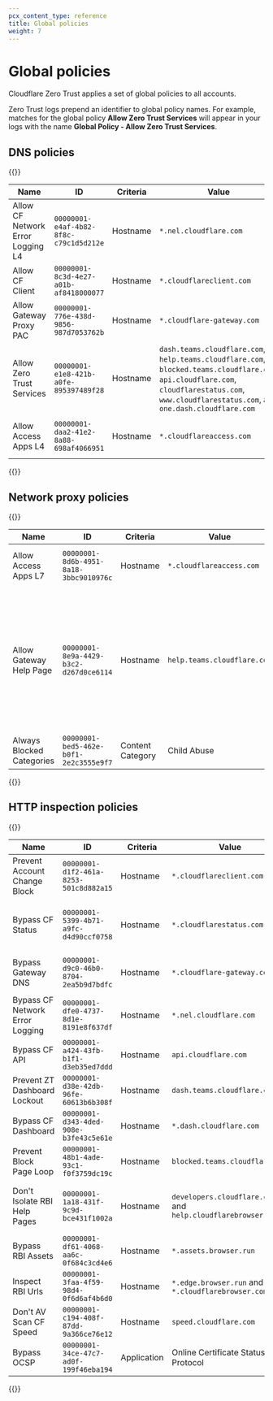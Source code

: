 ```yaml
---
pcx_content_type: reference
title: Global policies
weight: 7
---
```


# Global policies

Cloudflare Zero Trust applies a set of global policies to all accounts.

Zero Trust logs prepend an identifier to global policy names. For example, matches for the global policy **Allow Zero Trust Services** will appear in your logs with the name **Global Policy - Allow Zero Trust Services**.

## DNS policies

{{<table-wrap>}}

| Name                              | ID                                     | Criteria | Value                                                                                                                                                                                             | Action | Description                               |
| --------------------------------- | -------------------------------------- | -------- | ------------------------------------------------------------------------------------------------------------------------------------------------------------------------------------------------- | ------ | ----------------------------------------- |
| Allow CF Network Error Logging L4 | `00000001-e4af-4b82-8f8c-c79c1d5d212e` | Hostname | `*.nel.cloudflare.com`                                                                                                                                                                            | allow  | Allows SNI domains for WARP registration. |
| Allow CF Client                   | `00000001-8c3d-4e27-a01b-af8418000077` | Hostname | `*.cloudflareclient.com`                                                                                                                                                                          | allow  | Allows Zero Trust client.                 |
| Allow Gateway Proxy PAC            | `00000001-776e-438d-9856-987d7053762b` | Hostname | `*.cloudflare-gateway.com`                                                                                                                                                                        | allow  | Allows Gateway proxy with PAC files.      |
| Allow Zero Trust Services         | `00000001-e1e8-421b-a0fe-895397489f28` | Hostname | `dash.teams.cloudflare.com`, `help.teams.cloudflare.com`, `blocked.teams.cloudflare.com`, `api.cloudflare.com`, `cloudflarestatus.com`, `www.cloudflarestatus.com`, and `one.dash.cloudflare.com` | allow  | Allows Cloudflare Zero Trust services.    |
| Allow Access Apps L4              | `00000001-daa2-41e2-8a88-698af4066951` | Hostname | `*.cloudflareaccess.com`                                                                                                                                                                          | allow  | Allows Cloudflare Access applications.    |

{{</table-wrap>}}

## Network proxy policies

{{<table-wrap>}}

| Name                      | ID                                     | Criteria         | Value                       | Action | Description                                                                                                                                    |
| ------------------------- | -------------------------------------- | ---------------- | --------------------------- | ------ | ---------------------------------------------------------------------------------------------------------------------------------------------- |
| Allow Access Apps L7      | `00000001-8d6b-4951-8a18-3bbc9010976c` | Hostname         | `*.cloudflareaccess.com`    | allow  | Allows Cloudflare Access applications.                                                                                                         |
| Allow Gateway Help Page   | `00000001-8e9a-4429-b3c2-d267d0ce6114` | Hostname         | `help.teams.cloudflare.com` | allow  | Used by the WARP client to check if Gateway is on by inspecting the certificate and checking if it is properly installed on the client device. |
| Always Blocked Categories | `00000001-bed5-462e-b0f1-2e2c3555e9f7` | Content Category | Child Abuse                 | block  | Blocks child abuse materials.                                                                                                                  |

{{</table-wrap>}}

## HTTP inspection policies

{{<table-wrap>}}

| Name                            | ID                                     | Criteria    | Value                                                        | Action    | Description                                                                                                     |
| ------------------------------- | -------------------------------------- | ----------- | ------------------------------------------------------------ | --------- | --------------------------------------------------------------------------------------------------------------- |
| Prevent Account Change Block    | `00000001-d1f2-461a-8253-501c8d882a15` | Hostname    | `*.cloudflareclient.com`                                     | bypass    | Ensures users cannot accidentally block themselves from making account changes.                                 |
| Bypass CF Status                | `00000001-5399-4b71-a9fc-d4d90ccf0758` | Hostname    | `*.cloudflarestatus.com`                                     | bypass    | Bypasses `cloudflarestatus.com` so users can reach the status page in case of a Gateway outage.                 |
| Bypass Gateway DNS              | `00000001-d9c0-46b0-8704-2ea5b9d7bdfc` | Hostname    | `*.cloudflare-gateway.com`                                   | bypass    | Ensures requests to the `cloudflare-gateway.com` DNS endpoint will not be inspected.                            |
| Bypass CF Network Error Logging | `00000001-dfe0-4737-8d1e-8191e8f637df` | Hostname    | `*.nel.cloudflare.com`                                       | bypass    | Bypasses `*.nel.cloudflarestatus.com` for Cloudflare's network error logging feature.                           |
| Bypass CF API                   | `00000001-a424-43fb-b1f1-d3eb35ed7ddd` | Hostname    | `api.cloudflare.com`                                         | bypass    | Bypasses Cloudflare's API endpoint.                                                                             |
| Prevent ZT Dashboard Lockout    | `00000001-d38e-42db-96fe-60613b6b308f` | Hostname    | `dash.teams.cloudflare.com`                                  | bypass    | Prevents users from being locked out of the Zero Trust dashboard.                                               |
| Bypass CF Dashboard             | `00000001-d343-4ded-908e-b3fe43c5e61e` | Hostname    | `*.dash.cloudflare.com`                                      | bypass    | Bypasses the Cloudflare dashboard and subdomains.                                                               |
| Prevent Block Page Loop         | `00000001-48b1-4ade-93c1-f0f3759dc19c` | Hostname    | `blocked.teams.cloudflare.com`                               | bypass    | Prevents an infinite loop on the Gateway block page.                                                            |
| Don't Isolate RBI Help Pages    | `00000001-1a18-431f-9c9d-bce431f1002a` | Hostname    | `developers.cloudflare.com` and `help.cloudflarebrowser.com` | noisolate | Prevents isolation of Cloudflare developer docs and help pages to help users troubleshoot configuration issues. |
| Bypass RBI Assets               | `00000001-df61-4068-aa6c-0f684c3cd4e6` | Hostname    | `*.assets.browser.run`                                       | bypass    | Required for [Remote Browser Isolation (RBI)](/cloudflare-one/policies/browser-isolation/).                     |
| Inspect RBI Urls                | `00000001-3faa-4f59-98d4-0f6d6af4b6d0` | Hostname    | `*.edge.browser.run` and `*.cloudflarebrowser.com`           | bypass    | Required for RBI.                                                                                               |
| Don't AV Scan CF Speed          | `00000001-c194-408f-87dd-9a366ce76e12` | Hostname    | `speed.cloudflare.com`                                       | noscan    | Allows files transferred by the Cloudflare speed test.                                                          |
| Bypass OCSP                     | `00000001-34ce-47c7-ad0f-199f46eba194` | Application | Online Certificate Status Protocol                           | bypass    | Enables OCSP stapling.                                                                                          |

{{</table-wrap>}}

